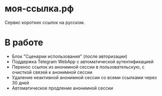 # моя-ссылка.рф
Сервис коротких ссылок на русском.

# В работе

* Блок "Сценарии использования" (после авторизации)
* Поддержка Telegram WebApp с автоматической аутентификацией
* Перенос ссылок из анонимной сессии в пользовательскую, с очисткой связей к анонимной сессии
* Удаление неактивной анонимной сессии со всеми ссылками через  30 дней
* Автоматическое продление анонимной сессии